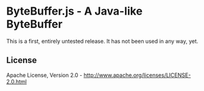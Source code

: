 ByteBuffer.js - A Java-like ByteBuffer
======================================
This is a first, entirely untested release. It has not been used in any way, yet.

License
-------
Apache License, Version 2.0 - http://www.apache.org/licenses/LICENSE-2.0.html